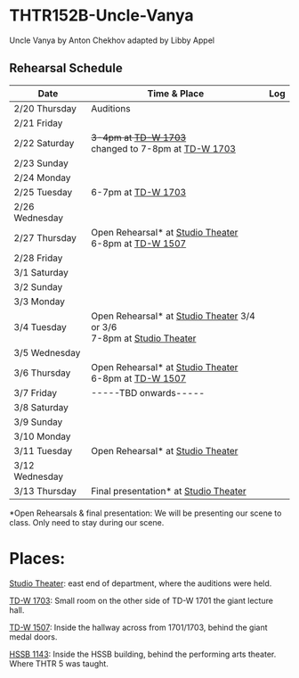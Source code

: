 # THTR152B-Uncle-Vanya
Uncle Vanya by Anton Chekhov adapted by Libby Appel

## Rehearsal Schedule

| Date           | Time & Place  |     Log         |
|----------------|---------------|-----------------|
|  2/20 Thursday |  Auditions    |                 |
|  2/21 Friday   |               |                 |
|  2/22 Saturday |~~3-4pm at [TD-W 1703]~~<br> changed to 7-8pm at [TD-W 1703] |                 |
|  2/23 Sunday   |               |                 |
|  2/24 Monday   |               |                 |
|  2/25 Tuesday  | 6-7pm at [TD-W 1703] |                 |
|  2/26 Wednesday|               |                 |
|  2/27 Thursday | Open Rehearsal* at [Studio Theater] <br> 6-8pm at [TD-W 1507] |                 |
|  2/28 Friday   |               |                 |
|  3/1 Saturday  |               |                 |
|  3/2 Sunday    |               |                 |
|  3/3 Monday    |               |                 |
|  3/4 Tuesday   | Open Rehearsal* at [Studio Theater] 3/4 or 3/6 <br> 7-8pm at [Studio Theater]|                 |
|  3/5 Wednesday |               |                 |
|  3/6 Thursday  | Open Rehearsal* at [Studio Theater] <br> 6-8pm at [TD-W 1507]|                 |
|  3/7 Friday    |-----TBD onwards-----|                 |
|  3/8 Saturday  |               |                 |
|  3/9 Sunday    |               |                 |
|  3/10 Monday   |               |                 |
|  3/11 Tuesday  | Open Rehearsal* at [Studio Theater] |                 |
|  3/12 Wednesday|               |                 |
|  3/13 Thursday | Final presentation* at [Studio Theater][Studio Theater] |                 |


*Open Rehearsals & final presentation: We will be presenting our scene to class. Only need to stay during our scene.


# Places:
[Studio Theater][Studio Theater]: east end of department, where the auditions were held.

[TD-W 1703][TD-W 1703]: Small room on the other side of TD-W 1701 the giant lecture hall.

[TD-W 1507][TD-W 1507]: Inside the hallway across from 1701/1703, behind the giant medal doors.

[HSSB 1143][HSSB 1143]: Inside the HSSB building, behind the performing arts theater. Where THTR 5 was taught.

[Studio Theater]: https://maps.app.goo.gl/9ysWA1NwAuz8w3iJ6
[TD-W 1703]: https://www.google.com/maps/place/34%C2%B024'46.3%22N+119%C2%B051'05.2%22W/@34.4127426,-119.8515302,57m/data=!3m1!1e3!4m4!3m3!8m2!3d34.412853!4d-119.851437?entry=ttu&g_ep=EgoyMDI1MDEyMC4wIKXMDSoASAFQAw%3D%3D
[TD-W 1507]: https://www.google.com/maps/place/34%C2%B024'44.9%22N+119%C2%B051'06.3%22W/@34.4123736,-119.8517677,81m/data=!3m1!1e3!4m4!3m3!8m2!3d34.412467!4d-119.851762?entry=ttu&g_ep=EgoyMDI1MDEyMC4wIKXMDSoASAFQAw%3D%3D
[HSSB 1143]: https://maps.app.goo.gl/chgVj2j5VaCt3Pwy8
